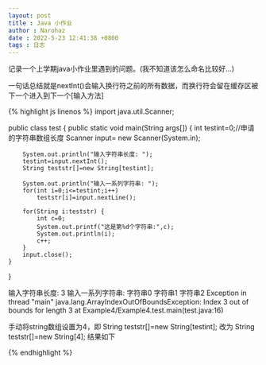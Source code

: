 ```yaml
---
layout: post
title : Java 小作业
author : Narohaz
date : 2022-5-23 12:41:38 +0800
tags : 日志
---
```


记录一个上学期java小作业里遇到的问题。(我不知道该怎么命名比较好...)

一句话总结就是nextInt()会输入换行符之前的所有数据，而换行符会留在缓存区被下一个进入到下一个[输入方法]

{% highlight js linenos %}
import java.util.Scanner;

public class test {
	public static void main(String args[]) {
		int testint=0;//申请的字符串数组长度
		Scanner input= new Scanner(System.in);
		
		System.out.println("输入字符串长度: ");
		testint=input.nextInt();
		String teststr[]=new String[testint];
		
		System.out.println("输入一系列字符串: ");
		for(int i=0;i<=testint;i++)
			teststr[i]=input.nextLine();
		
		for(String i:teststr) {
			int c=0;
			System.out.printf("这是第%d个字符串:",c);
			System.out.println(i);
			c++;
		}
		input.close();
	}
}


输入字符串长度: 
3
输入一系列字符串: 
字符串0
字符串1
字符串2
Exception in thread "main" java.lang.ArrayIndexOutOfBoundsException: Index 3 out of bounds for length 3
	at Example4/Example4.test.main(test.java:16)

手动将string数组设置为4，即
String teststr[]=new String[testint];
改为
String teststr[]=new String[4];
结果如下

{% endhighlight %}

